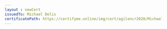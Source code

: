 ```yaml
--- 
layout : newCert 
issuedTo: Michael Delis 
certificatePath: https://certifyme.online/img/cert/agilencr2020/MichaelDelis_e7106.png
--- 
```

